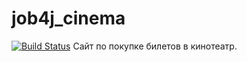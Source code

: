 # job4j_cinema
[![Build Status](https://www.travis-ci.com/KirillReal/job4j_cinema.svg?branch=master)](https://www.travis-ci.com/github/KirillReal/job4j_cinema)
Cайт по покупке билетов в кинотеатр.

